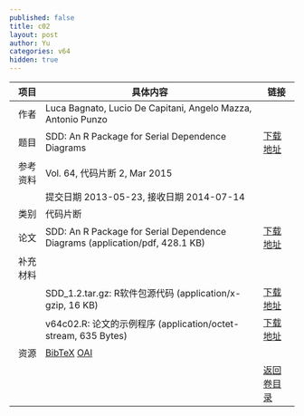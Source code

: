 ```yaml
---
published: false
title: c02
layout: post
author: Yu
categories: v64
hidden: true
---
```


| 项目 | 具体内容 | 链接 |
|---:|---|---|
| 作者 | Luca Bagnato, Lucio De Capitani, Angelo Mazza, Antonio Punzo| |
| 题目 |SDD: An R Package for Serial Dependence Diagrams | [下载地址](http://www.jstatsoft.org/v64/c02/paper) |
| 参考资料 |Vol. 64, 代码片断 2, Mar 2015 | |
| | 提交日期 2013-05-23, 接收日期 2014-07-14| | 
| 类别 | 代码片断| |
| 论文 | SDD: An R Package for Serial Dependence Diagrams  (application/pdf, 428.1 KB)| [下载地址](http://www.jstatsoft.org/v64/c02/paper) |
| 补充材料 | | |
| |SDD_1.2.tar.gz: R软件包源代码  (application/x-gzip, 16 KB)|  [下载地址](http://www.jstatsoft.org/v64/c02/supp/1) |
| |v64c02.R:       论文的示例程序  (application/octet-stream, 635 Bytes)|  [下载地址](http://www.jstatsoft.org/v64/c02/supp/2) |
| 资源 | [BibTeX](http://www.jstatsoft.org/v64/c02/bibtex) [OAI](http://www.jstatsoft.org/oai?verb=GetRecord&identifier=oai.jstatsoft/v64/c02&prefix=oai_dc)| |
| |  | [返回卷目录]({{site.baseurl}}/volume/v64.html) |